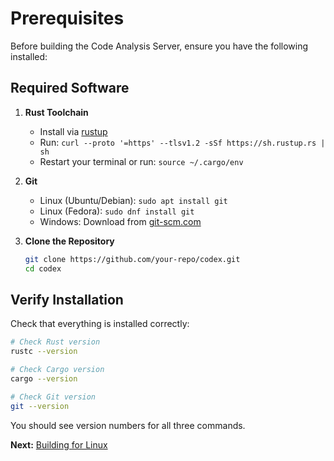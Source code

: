 # Prerequisites

Before building the Code Analysis Server, ensure you have the following installed:

## Required Software

1. **Rust Toolchain**
   - Install via [rustup](https://rustup.rs/)
   - Run: `curl --proto '=https' --tlsv1.2 -sSf https://sh.rustup.rs | sh`
   - Restart your terminal or run: `source ~/.cargo/env`

2. **Git**
   - Linux (Ubuntu/Debian): `sudo apt install git`
   - Linux (Fedora): `sudo dnf install git`
   - Windows: Download from [git-scm.com](https://git-scm.com/)

3. **Clone the Repository**
   ```bash
   git clone https://github.com/your-repo/codex.git
   cd codex
   ```

## Verify Installation

Check that everything is installed correctly:

```bash
# Check Rust version
rustc --version

# Check Cargo version
cargo --version

# Check Git version
git --version
```

You should see version numbers for all three commands.

**Next:** [Building for Linux](02-build-linux.md)